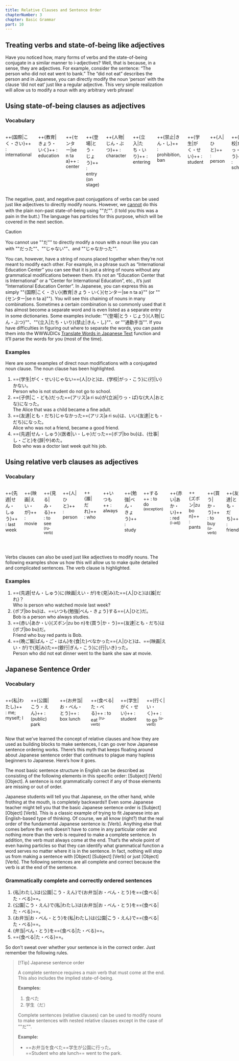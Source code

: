 ```yaml
---
title: Relative Clauses and Sentence Order
chapterNumber: 3
chapter: Basic Grammar
part: 10
---
```


## Treating verbs and state-of-being like adjectives

Have you noticed how, many forms of verbs and the state-of-being conjugate in a similar manner to i-adjectives? Well, that is because, in a sense, they are adjectives. For example, consider the sentence: “The person who did not eat went to bank.” The “did not eat” describes the person and in Japanese, you can directly modify the noun ‘person’ with the clause ‘did not eat’ just like a regular adjective. This very simple realization will allow us to modify a noun with any arbitrary verb phrase!

## Using state-of-being clauses as adjectives

### Vocabulary

<div class="columns">

++{国際|こく・さい}++
: international

++{教育|きょう・いく}++
: education

++{センター|se n ta a}++
: center

++{登場|とう・じょう}++
: entry (on stage)

++{人物|じん・ぶつ}++
: character

++{立入|たち・いり}++
: entering

++{禁止|きん・し}++
: prohibition, ban

++{学生|がく・せい}++
: student

++{人|ひと}++
: person

++{学校|がっ・こう}++
: school

++{行く|い・く}++
: to go <sup>(u-verb)</sup>

++{子供|こ・ども}++
: child

++{立派|りっ・ぱ}++
: fine, elegant <sup>(na-adj)</sup>

++{大人|おとな}++
: adult

++なる++
: to become <sup>(u-verb)</sup>

++{友達|とも・だち}++
: friend

++いい++
: good <sup>(i-adj)</sup>

++{先週|せん・しゅう}++
: last week

++{医者|い・しゃ}++
: doctor

++{仕事|し・ごと}++
: job

++{辞める|や・める}++
: to quit <sup>(ru-verb)</sup>

</div>

The negative, past, and negative past conjugations of verbs can be used just like adjectives to directly modify nouns. However, we <u>cannot</u> do this with the plain non-past state-of-being using ""だ"". (I told you this was a pain in the butt.) The language has particles for this purpose, which will be covered in the next section.

> [!Caution]
>
> You cannot use ""だ"" to directly modify a noun with a noun
> like you can with ""だった""、""じゃない""、and ""じゃなかった"".

You can, however, have a string of nouns placed together when they’re not meant to modify each other. For example, in a phrase such as “International Education Center” you can see that it is just a string of nouns without any grammatical modifications between them. It’s not an “Education Center that is International” or a “Center for International Education”, etc., it’s just “International Education Center”. In Japanese, you can express this as simply ""{国際|こく・さい}{教育|きょう・いく}{センター|se n ta a}"" (or ""{センター|se n ta a}""). You will see this chaining of nouns in many combinations. Sometimes a certain combination is so commonly used that it has almost become a separate word and is even listed as a separate entry in some dictionaries. Some examples include: ""{登場|とう・じょう}{人物|じん・ぶつ}""、""{立入|たち・いり}{禁止|きん・し}""、or ""通勤手当"". If you have difficulties in figuring out where to separate the words, you can paste them into the WWWJDICs [Translate Words in Japanese Text](http://www.csse.monash.edu.au/cgi-bin/cgiwrap/jwb/wwwjdic?9T) function and it’ll parse the words for you (most of the time).

### Examples

Here are some examples of direct noun modifications with a conjugated noun clause. The noun clause has been highlighted.

1. =={学生|がく・せい}じゃない=={人|ひと}は、{学校|がっ・こう}に{行|い}かない。  
   Person who is not student do not go to school.
1. =={子供|こ・ども}だった=={アリス|a ri su}が{立派|りっ・ぱ}な{大人|おとな}になった。  
   The Alice that was a child became a fine adult.
1. =={友達|とも・だち}じゃなかった=={アリス|a ri su}は、いい{友達|とも・だち}になった。  
   Alice who was not a friend, became a good friend.
1. =={先週|せん・しゅう}{医者|い・しゃ}だった=={ボブ|bo bu}は、{仕事|し・ごと}を{辞|や}めた。  
   Bob who was a doctor last week quit his job.

## Using relative verb clauses as adjectives

### Vocabulary

<div class="columns">

++{先週|せん・しゅう}++
: last week

++{映画|えい・が}++
: movie

++{見る|み・る}++
: to see <sup>(ru-verb)</sup>

++{人|ひと}++
: person

++{誰|だれ}++
: who

++いつも++
: always

++{勉強|べん・きょう}++
: study

++する++
: to do <sup>(exception)</sup>

++{赤い|あか・い}++
: red <sup>(i-adj)</sup>

++{ズボン|zu bo n}++
: pants

++{買う|か・う}++
: to buy <sup>(u-verb)</sup>

++{友達|とも・だち}++
: friend

++{晩ご飯|ばん・ご・はん}++
: dinner

++{食べる|た・べる}++
: to eat <sup>(ru-verb)</sup>

++{銀行|ぎん・こう}++
: bank

</div>

Verbs clauses can also be used just like adjectives to modify nouns. The following examples show us how this will allow us to make quite detailed and complicated sentences. The verb clause is highlighted.

### Examples

1. =={先週|せん・しゅう}に{映画|えい・が}を{見|み}た=={人|ひと}は{誰|だれ}？  
   Who is person who watched movie last week?
1. {ボブ|bo bu}は、==いつも{勉強|べん・きょう}する=={人|ひと}だ。  
   Bob is a person who always studies.
1. =={赤い|あか・い}{ズボン|zu bo n}を{買う|か・う}=={友達|とも・だち}は{ボブ|bo bu}だ。  
   Friend who buy red pants is Bob.
1. =={晩ご飯|ばん・ご・はん}を{食|た}べなかった=={人|ひと}は、=={映画|えい・が}で{見|み}た=={銀行|ぎん・こう}に{行|いき}った。  
   Person who did not eat dinner went to the bank she saw at movie.

## Japanese Sentence Order

### Vocabulary

<div class="columns">

++{私|わたし}++
: me; myself; I

++{公園|こう・えん}++
: (public) park

++{お弁当|お・べん・とう}++
: box lunch

++{食べる|た・べる}++
: to eat <sup>(ru-verb)</sup>

++{学生|がく・せい}++
: student

++{行く|い・く}++
: to go <sup>(u-verb)</sup>

</div>

Now that we’ve learned the concept of relative clauses and how they are used as building blocks to make sentences, I can go over how Japanese sentence ordering works. There’s this myth that keeps floating around about Japanese sentence order that continues to plague many hapless beginners to Japanese. Here’s how it goes.

The most basic sentence structure in English can be described as consisting of the following elements in this specific order: [Subject] [Verb] [Object]. A sentence is not grammatically correct if any of those elements are missing or out of order.

Japanese students will tell you that Japanese, on the other hand, while frothing at the mouth, is completely backwards!! Even some Japanese teacher might tell you that the basic Japanese sentence order is [Subject] [Object] [Verb]. This is a classic example of trying to fit Japanese into an English-based type of thinking. Of course, we all know (right?) that the real order of the fundamental Japanese sentence is: [Verb]. Anything else that comes before the verb doesn’t have to come in any particular order and nothing more than the verb is required to make a complete sentence. In addition, the verb must always come at the end. That’s the whole point of even having particles so that they can identify what grammatical function a word serves no matter where it is in the sentence. In fact, nothing will stop us from making a sentence with [Object] [Subject] [Verb] or just [Object] [Verb]. The following sentences are all complete and correct because the verb is at the end of the sentence.

### Grammatically complete and correctly ordered sentences

1. {私|わたし}は{公園|こう・えん}で{お弁当|お・べん・とう}を=={食べる|た・べる}==。
1. {公園|こう・えん}で{私|わたし}は{お弁当|お・べん・とう}を=={食べる|た・べる}==。
1. {お弁当|お・べん・とう}を{私|わたし}は{公園|こう・えん}で=={食べる|た・べる}==。
1. {弁当|べん・とう}を=={食べる|た・べる}==。
1. =={食べる|た・べる}==。

So don’t sweat over whether your sentence is in the correct order. Just remember the following rules.

> [!Tip] Japanese sentence order
>
> A complete sentence requires a main verb that must come at the end. This also includes the implied state-of-being.
>
> **Examples:**
>
> 1.  食べた
> 1.  学生（だ）
>
> Complete sentences (relative clauses) can be used to modify nouns to make sentences with nested relative clauses except in the case of ""だ"".
>
> **Example:**
>
> - ==お弁当を食べた==学生が公園に行った。  
>   ==Student who ate lunch== went to the park.
